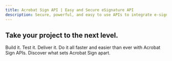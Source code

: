 ```yaml
---
title: Acrobat Sign API | Easy and Secure eSignature API
description: Secure, powerful, and easy to use APIs to integrate e-signatures into your platform, app, or workflow quickly.
---
```


<TitleBlock slots="heading" theme="lightest" className="titleBlock-align-left pb-0 take-your-project-cta"/>

## Take your project to the next level.

<TextBlock slots="text" theme="lightest" width="100%"  className="padding-top-zero-child margin-zero padding-bottom-child"/>

Build it. Test it. Deliver it. Do it all faster and easier than ever with Acrobat Sign APIs. Discover
what sets Acrobat Sign apart.